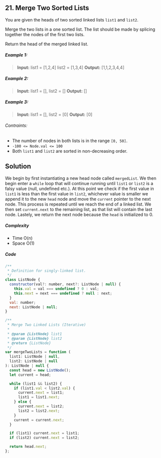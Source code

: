 ## 21. Merge Two Sorted Lists

You are given the heads of two sorted linked lists `list1` and `list2`.

Merge the two lists in a one sorted list. The list should be made by splicing together the nodes of the first two lists.

Return the head of the merged linked list.

##### Example 1:

> **Input:** list1 = [1,2,4] list2 = [1,3,4] 
> **Output:** [1,1,2,3,4,4]

##### Example 2:

> **Input:** list1 = [], list2 = []
> **Output:** []

##### Example 3:

> **Input:** list1 = [], list2 = [0] 
> **Output:** [0]

###### Contraints:

- The number of nodes in both lists is in the range `[0, 50]`.
- `-100 <= Node.val <= 100`
- Both `list1` and `list2` are sorted in non-decreasing order.

## Solution

We begin by first instantiating a new head node called `mergedList`. We then begin enter a `while` loop that will continue running until `list1` or `list2` is a falsy value (null, undefined etc.). At this point we check if the first value in `list1` is less than the first value in `list2`, whichever value is smaller we append it to the new `head` node and move the `current` pointer to the next node. This process is repeated until we reach the end of a linked list. We then set `current.next` to the remaining list, as that list will contain the last node. Lastely, we return the next node because the `head` is initialized to 0.

##### Complexity

- Time O(n)
- Space O(1)

##### Code

```javascript
/**
 * Definition for singly-linked list.
 */
class ListNode {
  constructor(val?: number, next?: ListNode | null) {
    this.val = val === undefined ? 0 : val;
    this.next = next === undefined ? null : next;
  }
  val: number;
  next: ListNode | null;
}

/**
 * Merge Two Linked Lists (Iterative)
 *
 * @param {ListNode} list1
 * @param {ListNode} list2
 * @return {ListNode}
 */
var mergeTwoLists = function (
  list1: ListNode | null,
  list2: ListNode | null
): ListNode | null {
  const head = new ListNode();
  let current = head;

  while (list1 && list2) {
    if (list1.val < list2.val) {
      current.next = list1;
      list1 = list1.next;
    } else {
      current.next = list2;
      list2 = list2.next;
    }
    current = current.next;
  }

  if (list1) current.next = list1;
  if (list2) current.next = list2;

  return head.next;
};
```
